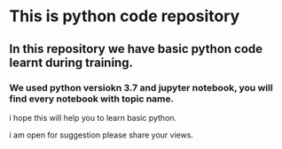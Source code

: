# This is python code repository 

## In this repository we have basic python code learnt during training.

### We used python versiokn 3.7 and jupyter notebook, you will find every notebook with topic name.


i hope this will help you to learn basic python.

i am open for suggestion please share your views.
